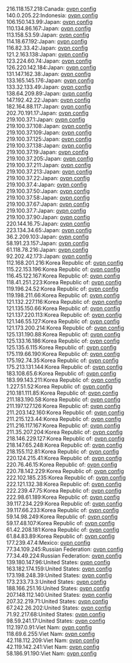216.118.157.218:Canada: [ovpn config](vpn/216_118_157_218.ovpn)  
140.0.205.22:Indonesia: [ovpn config](vpn/140_0_205_22.ovpn)  
106.150.143.99:Japan: [ovpn config](vpn/106_150_143_99.ovpn)  
110.134.86.167:Japan: [ovpn config](vpn/110_134_86_167.ovpn)  
113.158.53.59:Japan: [ovpn config](vpn/113_158_53_59.ovpn)  
114.18.67.192:Japan: [ovpn config](vpn/114_18_67_192.ovpn)  
116.82.33.42:Japan: [ovpn config](vpn/116_82_33_42.ovpn)  
121.2.163.138:Japan: [ovpn config](vpn/121_2_163_138.ovpn)  
123.224.60.74:Japan: [ovpn config](vpn/123_224_60_74.ovpn)  
126.220.142.184:Japan: [ovpn config](vpn/126_220_142_184.ovpn)  
131.147.162.38:Japan: [ovpn config](vpn/131_147_162_38.ovpn)  
133.165.145.176:Japan: [ovpn config](vpn/133_165_145_176.ovpn)  
133.32.133.49:Japan: [ovpn config](vpn/133_32_133_49.ovpn)  
138.64.209.89:Japan: [ovpn config](vpn/138_64_209_89.ovpn)  
147.192.42.22:Japan: [ovpn config](vpn/147_192_42_22.ovpn)  
182.164.88.117:Japan: [ovpn config](vpn/182_164_88_117.ovpn)  
202.70.191.17:Japan: [ovpn config](vpn/202_70_191_17.ovpn)  
219.100.37.1:Japan: [ovpn config](vpn/219_100_37_1.ovpn)  
219.100.37.108:Japan: [ovpn config](vpn/219_100_37_108.ovpn)  
219.100.37.109:Japan: [ovpn config](vpn/219_100_37_109.ovpn)  
219.100.37.125:Japan: [ovpn config](vpn/219_100_37_125.ovpn)  
219.100.37.138:Japan: [ovpn config](vpn/219_100_37_138.ovpn)  
219.100.37.19:Japan: [ovpn config](vpn/219_100_37_19.ovpn)  
219.100.37.205:Japan: [ovpn config](vpn/219_100_37_205.ovpn)  
219.100.37.211:Japan: [ovpn config](vpn/219_100_37_211.ovpn)  
219.100.37.213:Japan: [ovpn config](vpn/219_100_37_213.ovpn)  
219.100.37.22:Japan: [ovpn config](vpn/219_100_37_22.ovpn)  
219.100.37.4:Japan: [ovpn config](vpn/219_100_37_4.ovpn)  
219.100.37.50:Japan: [ovpn config](vpn/219_100_37_50.ovpn)  
219.100.37.58:Japan: [ovpn config](vpn/219_100_37_58.ovpn)  
219.100.37.67:Japan: [ovpn config](vpn/219_100_37_67.ovpn)  
219.100.37.7:Japan: [ovpn config](vpn/219_100_37_7.ovpn)  
219.100.37.90:Japan: [ovpn config](vpn/219_100_37_90.ovpn)  
220.144.16.75:Japan: [ovpn config](vpn/220_144_16_75.ovpn)  
223.134.34.65:Japan: [ovpn config](vpn/223_134_34_65.ovpn)  
36.2.209.103:Japan: [ovpn config](vpn/36_2_209_103.ovpn)  
58.191.23.157:Japan: [ovpn config](vpn/58_191_23_157.ovpn)  
61.118.78.216:Japan: [ovpn config](vpn/61_118_78_216.ovpn)  
92.202.42.173:Japan: [ovpn config](vpn/92_202_42_173.ovpn)  
112.168.201.216:Korea Republic of: [ovpn config](vpn/112_168_201_216.ovpn)  
115.22.153.196:Korea Republic of: [ovpn config](vpn/115_22_153_196.ovpn)  
116.45.122.167:Korea Republic of: [ovpn config](vpn/116_45_122_167.ovpn)  
118.41.251.223:Korea Republic of: [ovpn config](vpn/118_41_251_223.ovpn)  
119.196.24.52:Korea Republic of: [ovpn config](vpn/119_196_24_52.ovpn)  
119.198.211.66:Korea Republic of: [ovpn config](vpn/119_198_211_66.ovpn)  
121.132.227.116:Korea Republic of: [ovpn config](vpn/121_132_227_116.ovpn)  
121.135.150.66:Korea Republic of: [ovpn config](vpn/121_135_150_66.ovpn)  
121.137.220.113:Korea Republic of: [ovpn config](vpn/121_137_220_113.ovpn)  
121.146.55.127:Korea Republic of: [ovpn config](vpn/121_146_55_127.ovpn)  
121.173.200.214:Korea Republic of: [ovpn config](vpn/121_173_200_214.ovpn)  
125.131.190.88:Korea Republic of: [ovpn config](vpn/125_131_190_88.ovpn)  
125.133.16.186:Korea Republic of: [ovpn config](vpn/125_133_16_186.ovpn)  
125.135.6.115:Korea Republic of: [ovpn config](vpn/125_135_6_115.ovpn)  
175.119.66.190:Korea Republic of: [ovpn config](vpn/175_119_66_190.ovpn)  
175.192.74.35:Korea Republic of: [ovpn config](vpn/175_192_74_35.ovpn)  
175.213.131.144:Korea Republic of: [ovpn config](vpn/175_213_131_144.ovpn)  
183.108.65.6:Korea Republic of: [ovpn config](vpn/183_108_65_6.ovpn)  
183.99.143.211:Korea Republic of: [ovpn config](vpn/183_99_143_211.ovpn)  
1.227.51.52:Korea Republic of: [ovpn config](vpn/1_227_51_52.ovpn)  
210.181.111.85:Korea Republic of: [ovpn config](vpn/210_181_111_85.ovpn)  
211.183.190.58:Korea Republic of: [ovpn config](vpn/211_183_190_58.ovpn)  
211.197.127.126:Korea Republic of: [ovpn config](vpn/211_197_127_126.ovpn)  
211.203.142.160:Korea Republic of: [ovpn config](vpn/211_203_142_160.ovpn)  
211.215.123.44:Korea Republic of: [ovpn config](vpn/211_215_123_44.ovpn)  
211.216.117.167:Korea Republic of: [ovpn config](vpn/211_216_117_167.ovpn)  
211.35.207.204:Korea Republic of: [ovpn config](vpn/211_35_207_204.ovpn)  
218.146.229.127:Korea Republic of: [ovpn config](vpn/218_146_229_127.ovpn)  
218.147.65.248:Korea Republic of: [ovpn config](vpn/218_147_65_248.ovpn)  
218.155.112.81:Korea Republic of: [ovpn config](vpn/218_155_112_81.ovpn)  
220.124.215.41:Korea Republic of: [ovpn config](vpn/220_124_215_41.ovpn)  
220.76.46.15:Korea Republic of: [ovpn config](vpn/220_76_46_15.ovpn)  
220.78.142.229:Korea Republic of: [ovpn config](vpn/220_78_142_229.ovpn)  
222.102.185.235:Korea Republic of: [ovpn config](vpn/222_102_185_235.ovpn)  
222.121.132.38:Korea Republic of: [ovpn config](vpn/222_121_132_38.ovpn)  
222.239.47.75:Korea Republic of: [ovpn config](vpn/222_239_47_75.ovpn)  
222.98.61.189:Korea Republic of: [ovpn config](vpn/222_98_61_189.ovpn)  
39.117.234.229:Korea Republic of: [ovpn config](vpn/39_117_234_229.ovpn)  
39.117.66.233:Korea Republic of: [ovpn config](vpn/39_117_66_233.ovpn)  
59.14.98.249:Korea Republic of: [ovpn config](vpn/59_14_98_249.ovpn)  
59.17.48.107:Korea Republic of: [ovpn config](vpn/59_17_48_107.ovpn)  
61.42.208.181:Korea Republic of: [ovpn config](vpn/61_42_208_181.ovpn)  
61.84.83.89:Korea Republic of: [ovpn config](vpn/61_84_83_89.ovpn)  
177.239.47.4:Mexico: [ovpn config](vpn/177_239_47_4.ovpn)  
77.34.109.245:Russian Federation: [ovpn config](vpn/77_34_109_245.ovpn)  
77.34.49.224:Russian Federation: [ovpn config](vpn/77_34_49_224.ovpn)  
139.180.147.96:United States: [ovpn config](vpn/139_180_147_96.ovpn)  
163.182.174.159:United States: [ovpn config](vpn/163_182_174_159.ovpn)  
173.198.248.39:United States: [ovpn config](vpn/173_198_248_39.ovpn)  
173.233.73.3:United States: [ovpn config](vpn/173_233_73_3.ovpn)  
188.166.251.16:United States: [ovpn config](vpn/188_166_251_16.ovpn)  
207.148.112.140:United States: [ovpn config](vpn/207_148_112_140.ovpn)  
207.32.219.71:United States: [ovpn config](vpn/207_32_219_71.ovpn)  
67.242.26.202:United States: [ovpn config](vpn/67_242_26_202.ovpn)  
71.92.217.68:United States: [ovpn config](vpn/71_92_217_68.ovpn)  
98.59.241.17:United States: [ovpn config](vpn/98_59_241_17.ovpn)  
112.197.0.91:Viet Nam: [ovpn config](vpn/112_197_0_91.ovpn)  
118.69.6.255:Viet Nam: [ovpn config](vpn/118_69_6_255.ovpn)  
42.118.112.209:Viet Nam: [ovpn config](vpn/42_118_112_209.ovpn)  
42.119.142.241:Viet Nam: [ovpn config](vpn/42_119_142_241.ovpn)  
58.186.91.190:Viet Nam: [ovpn config](vpn/58_186_91_190.ovpn)  

